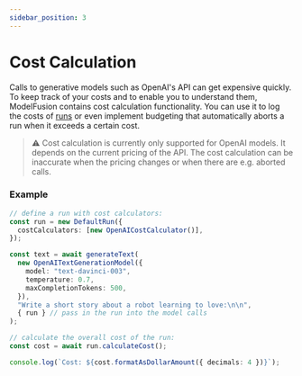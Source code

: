 ```yaml
---
sidebar_position: 3
---
```


# Cost Calculation

Calls to generative models such as OpenAI's API can get expensive quickly. To keep track of your costs and to enable you to understand them, ModelFusion contains cost calculation functionality. You can use it to log the costs of [runs](/guide/run/) or even implement budgeting that automatically aborts a run when it exceeds a certain cost.

> ⚠️ Cost calculation is currently only supported for OpenAI models. It depends on the current pricing of the API. The cost calculation can be inaccurate when the pricing changes or when there are e.g. aborted calls.

### Example

```ts
// define a run with cost calculators:
const run = new DefaultRun({
  costCalculators: [new OpenAICostCalculator()],
});

const text = await generateText(
  new OpenAITextGenerationModel({
    model: "text-davinci-003",
    temperature: 0.7,
    maxCompletionTokens: 500,
  }),
  "Write a short story about a robot learning to love:\n\n",
  { run } // pass in the run into the model calls
);

// calculate the overall cost of the run:
const cost = await run.calculateCost();

console.log(`Cost: ${cost.formatAsDollarAmount({ decimals: 4 })}`);
```
